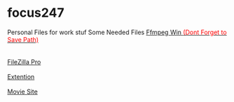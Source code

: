 # focus247
Personal Files for work stuf
Some Needed Files
<a href="https://www.gyan.dev/ffmpeg/builds/packages/ffmpeg-2025-08-20-git-4d7c609be3-essentials_build.7z">Ffmpeg Win 
<span style="color:red;">(Dont Forget to Save Path)</span>
</a>
<br>
<br>
<br>
<a href="https://limewire.com/d/EfgG9#lpDgh2fODO">FileZilla Pro</a>
<br>
<br>
<a href="https://chromewebstore.google.com/detail/fetchv-video-downloader-f/nfmmmhanepmpifddlkkmihkalkoekpfd?utm_source=ext_app_menu">Extention</a>
<br>
<br>
<a href="https://lookmovie2.skin/">Movie Site</a>
